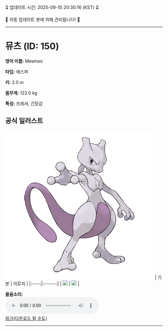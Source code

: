 
⏳ 업데이트 시간: 2025-09-10 20:30:16 (KST) ⏳

🤖 자동 업데이트 봇에 의해 관리됩니다! 🤖

---

# 뮤츠 (ID: 150)
**영어 이름:** Mewtwo

**타입:** 에스퍼

**키:** 2.0 m

**몸무게:** 122.0 kg

**특성:** 프레셔, 긴장감

## 공식 일러스트
![](https://raw.githubusercontent.com/PokeAPI/sprites/master/sprites/pokemon/other/official-artwork/150.png)
| 기본 | 이로치 |
|:----:|:------:|
| <img src="http://play.pokemonshowdown.com/sprites/ani/mewtwo.gif" width="200"> | <img src="http://play.pokemonshowdown.com/sprites/ani-shiny/mewtwo.gif" width="200"> |

**울음소리:**<br><audio controls src="https://raw.githubusercontent.com/PokeAPI/cries/main/cries/pokemon/latest/150.ogg"></audio><br> [링크(다운로드 될 수도)](https://raw.githubusercontent.com/PokeAPI/cries/main/cries/pokemon/latest/150.ogg)


---
